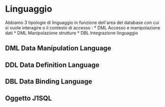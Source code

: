 # Linguaggio
Abbiamo 3 tipologie di linguaggio in funzione dell'area del database con cui si vuole interagire
o il contesto di accesso : 
\* DML Accesso e manipolazione dati
\* DML Manipolazione strutture
\* DBL Integrazione linguaggio


## DML Data Manipulation Language

## DDL Data Definition Language

## DBL Data Binding Language

## Oggetto J1SQL

